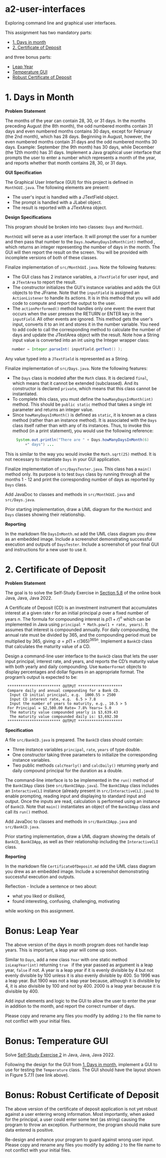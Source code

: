 # a2-user-interfaces
Exploring command line and graphical user interfaces.

This assignment has two mandatory parts:
- [1. Days in month](#1-days-in-month)
- [2. Certificate of Deposit](#2-certificate-of-deposit)

and three bonus parts:
- [Leap Year](#bonus-leap-year)
- [Temperature GUI](#bonus-temperature-gui)
- [Robust Certificate of Deposit](#bonus-robust-certificate-of-deposit)

# 1. Days in Month
**Problem Statement**

The months of the year can contain 28, 30, or 31 days. In the months preceding August (the 8th month), the odd numbered months contain 31 days and even numbered months contains 30 days, except for February (the 2nd month), which has 28 days. Beginning in August, however, the even numbered months contain 31 days and the odd numbered months 30 days. Example: September (the 9th month) has 30 days, while December (the 12th month) has 31 days. Implement a Java graphical user interface that prompts the user to enter a number which represents a month of the year, and reports whether that month contains 28, 30, or 31 days.

**GUI Specification**

The Graphical User Interface (GUI) for this project is defined in `MonthGUI.java`. The following elements are present:

- The user's input is handled with a JTextField object.
- The prompt is handled with a JLabel object.
- The result is reported with a JTextArea object.

**Design Specifications**

This program should be broken into two classes: `Days` and `MonthGUI`.

`MonthGUI` will serve as a user interface. It will prompt the user for a number and then pass that number to the `Days.howManyDaysInMonth(int)` method , which returns an integer representing the number of days in the month. The GUI will then report the result on the screen. You will be provided with incomplete versions of both of these classes.

Finalize implementation of `src/MonthGUI.java`. Note the following features:
- The GUI class has 2 instance variables, a `JTextField` for user input, and a `JTextArea` to report the result.
- The constructor initializes the GUI's instance variables and adds the GUI objects to the JFrame. Note that the `inputField` is assigned an `ActionListener` to handle its actions. It is in this method that you will add code to compute and report the output to the user.
- The `actionPerformed()` method handles only one event: the event that occurs when the user presses the RETURN or ENTER key in the `inputField`. All other events are ignored. This method gets the user's input, converts it to an int and stores it in the number variable. You need to add code to call the corresponding method to calculate the number of days and update the JTextArea object with the result.
Note how a String input value is converted into an int using the Integer wrapper class:

```java
   number = Integer.parseInt( inputField.getText() );
```

Any value typed into a `JTextField` is represented as a String.

Finalize implementation of `src/Days.java`. Note the following features:
- The `Days` class is modeled after the `Math` class. It is declared `final`, which means that it cannot be extended (subclassed). And its constructor is declared `private`, which means that this class cannot be instantiated.
- To complete this class, you must define the `howManyDaysInMonth(int)` method. This should be `public static` method that takes a single int parameter and returns an integer value.
- Since `howManyDaysInMonth()` is defined as `static`, it is known as a class method (rather than an instance method). It is associated with the `Days` class itself rather than with any of its instances. Thus, to invoke this method (in a print statement), you would use the following reference:

```java
     System.out.println("There are " + Days.howManyDaysInMonth(6)
         +" days") ...
```

This is similar to the way you would invoke the `Math.sqrt(25)` method.
It is not necessary to instantiate `Days` in your GUI application.

Finalize implementation of `src/DaysTester.java`. This class has a `main()` method only. Its purpose is to test `Days` class by running through all the months 1 - 12 and print the corresponding number of days as reported by `Days` class.

Add JavaDoc to classes and methods in `src/MonthGUI.java` and `src/Days.java`.

Prior starting implementation, draw a UML diagram for the `MonthGUI` and `Days` classes showing their relationship. 

**Reporting**

In the markdown file `DaysInMonth.md` add the UML class diagram you drew as an embedded image. Include a screenshot demonstrating successful execution and outputs of `DaysTester`. Include a screenshot of your final GUI and instructions for a new user to use it. 


# 2. Certificate of Deposit
**Problem Statement**

The goal is to solve the Self-Study Exercise in [Section 5.8](https://runestone.academy/ns/books/published/javajavajava/ch5-numformat.html) of the online book  Java, Java, Java 2022.

A Certificate of Deposit (CD) is an investment instrument that accumulates interest at a given rate $r$ for an initial principal $p$ over a fixed number of years $n$. The formula for compounding interest is $p(1+r)^n$ which can be implemented in Java using `principal * Math.pow(1 + rate, years)`. It assumes that interest is compounded annually. For daily compounding, the annual rate must be divided by 365, and the compounding period must be multiplied by 365, giving: $a = p(1 + r/365)^{365n}$. Implement a `BankCD` class that calculates the maturity value of a CD.

Design a command-line user interface to the `BankCD` class that lets the user input principal, interest rate, and years, and reports the CD’s maturity value with both yearly and daily compounding. Use `NumberFormat` objects to display percentages and dollar figures in an appropriate format. The program’s output is expected to be:

```
 ************************ OUTPUT ********************
 Compare daily and annual compounding for a Bank CD.
  Input CD initial principal, e.g.  1000.55 > 2500
  Input CD interest rate, e.g.  6.5 > 7.8
  Input the number of years to maturity, e.g., 10.5 > 5
 For Principal = $2,500.00 Rate= 7.8% Years= 5.0
  The maturity value compounded yearly is $3,639.43
  The maturity value compounded daily is: $3,692.30
 ************************ OUTPUT ********************
```

**Specification**

A file `src/BankCD.java` is prepared. The `BankCD` class should contain:
- Three instance variables `principal`, `rate`, `years` of type double. 
- One constructor taking three parameters to initialize the corresponding instance variables. 
- Two public methods `calcYearly()` and `calcDaily()` returning yearly and daily compound principal for the duration as a double.

The command-line interface is to be implemented in the `run()` method of the `BankCDApp` class (see `src/BankCDApp.java`). The `BankCDApp` class includes an `InteractiveCLI` instance (already present in `src/InteractiveCLI.java`) to enable prompting, reading input and displaying to standard input and output. Once the inputs are read, calculation is performed using an instance of `BankCD`. Note that `main()` instantiates an object of the `BankCDApp` class and call its `run()` method.

Add JavaDoc to classes and methods in `src/BankCDApp.java` and `src/BankCD.java`.

Prior starting implementation, draw a UML diagram showing the details of `BankCD`, `BankCDApp`, as well as their relationship including the `InteractiveCLI` class. 

**Reporting**

In the markdown file `CertificateOfDeposit.md` add the UML class diagram you drew as an embedded image. Include a screenshot demonstrating successful execution and outputs.

Reflection - Include a sentence or two about:
- what you liked or disliked,
- found interesting, confusing, challenging, motivating

while working on this assignment.

# Bonus: Leap Year
The above version of the days in month program does not handle leap years. This is important, a leap year will come up soon.

Similar to `Days`, add a new class `Year` with one static method `isLeapYear(int)` returning `true ` if the year passed as argument is a leap year, `false` if not. A year is a leap year if it is evenly divisible by 4 but not evenly divisible by 100 unless it is also evenly divisible by 400. So 1996 was a leap year. But 1900 was not a leap year because, although it is divisible by 4, it is also divisible by 100 and not by 400. 2000 is a leap year because it is divisible by 400.

Add input elements and logic to the GUI to allow the user to enter the year in addition to the month, and report the correct number of days.

Please copy and rename any files you modify by adding `2` to the file name to not conflict with your initial files.

# Bonus: Temperature GUI
Solve [Self-Study Exercise 2](https://runestone.academy/ns/books/published/javajavajava/numeric-processing-examples.html#fig-convapplgui) in Java, Java, Java 2022.

Following the design for the GUI from [1. Days in month](#1-days-in-month), implement a GUI to use for testing the `Temperature` class. The GUI should have the layout shown in Figure 5.7.11 (see link above).

# Bonus: Robust Certificate of Deposit
The above version of the certificate of deposit application is not yet robust against a user entering wrong information. Most importantly, when asked for the principal, a user could enter some text (as string) causing the program to throw an exception. Furthermore, the program should make sure data entered is positive.

Re-design and enhance your program to guard against wrong user input. Please copy and rename any files you modify by adding `2` to the file name to not conflict with your initial files.
